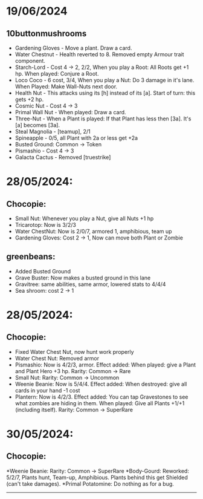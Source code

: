 # 19/06/2024
## 10buttonmushrooms

* Gardening Gloves - Move a plant. Draw a card.
* Water Chestnut - Health reverted to 8. Removed empty Armour trait component.
* Starch-Lord - Cost 4 -> 2, 2/2, When you play a Root: All Roots get +1 hp. When played: Conjure a Root.
* Loco Coco - 6 cost, 3/4, When you play a Nut: Do 3 damage in it's lane. When Played: Make Wall-Nuts next door.
* Health Nut - This attacks using its [h] instead of its [a]. Start of turn: this gets +2 hp.
* Cosmic Nut - Cost 4 -> 3
* Primal Wall Nut - When played: Draw a card.
* Three-Nut - When a Plant is played: If that Plant has less then [3a]. It's [a] becomes [3a].
* Steal Magnolia - [teamup], 2/1
* Spineapple - 0/5, all Plant with 2a or less get +2a
* Busted Ground: Common -> Token
* Pismashio - Cost 4 -> 3
* Galacta Cactus - Removed [truestrike]

# 28/05/2024:

## Chocopie:
* Small Nut: Whenever you play a Nut, give all Nuts +1 hp
* Tricarotop: Now is 3/2/3
* Water ChestNut: Now is 2/0/7, armored 1, amphibious, team up
* Gardening Gloves: Cost 2 -> 1, Now can move both Plant or Zombie

## greenbeans:
* Added Busted Ground
* Grave Buster: Now makes a busted ground in this lane
* Gravitree: same abilities, same armor, lowered stats to 4/4/4
* Sea shroom: cost 2 -> 1

# 28/05/2024:

## Chocopie:
* Fixed Water Chest Nut, now hunt work properly
* Water Chest Nut: Removed armor 
* Pismashio: Now is 4/2/3, armor. Effect added: When played: give a Plant and Plant Hero +3 hp. Rarity: Common -> Rare
* Small Nut: Rarity: Common -> Uncommon
* Weenie Beanie: Now is 5/4/4. Effect added: When destroyed: give all cards in your hand -1 cost
* Plantern: Now is 4/2/3. Effect added: You can tap Gravestones to see what zombies are hiding in them. When played: Give all Plants +1/+1 (including itself). Rarity: Common -> SuperRare

# 30/05/2024:

## Chocopie:
*Weenie Beanie: Rarity: Common -> SuperRare
*Body-Gourd: Reworked: 5/2/7, Plants hunt, Team-up, Amphibious. Plants behind this get Shielded (can't take damages).
*Primal Potatomine: Do nothing as for a bug.

---
